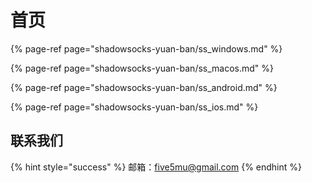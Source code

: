 # 首页

{% page-ref page="shadowsocks-yuan-ban/ss\_windows.md" %}

{% page-ref page="shadowsocks-yuan-ban/ss\_macos.md" %}

{% page-ref page="shadowsocks-yuan-ban/ss\_android.md" %}

{% page-ref page="shadowsocks-yuan-ban/ss\_ios.md" %}

## 联系我们  

{% hint style="success" %}
邮箱：[five5mu@gmail.com](mailto:five5mu@gmail.com)​
{% endhint %}

